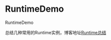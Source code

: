 # RuntimeDemo
RuntimeDemo

总结几种常用的Runtime实例，博客地址[Runtime总结](https://hankmax.github.io/2017/12/11/Runtime/)
